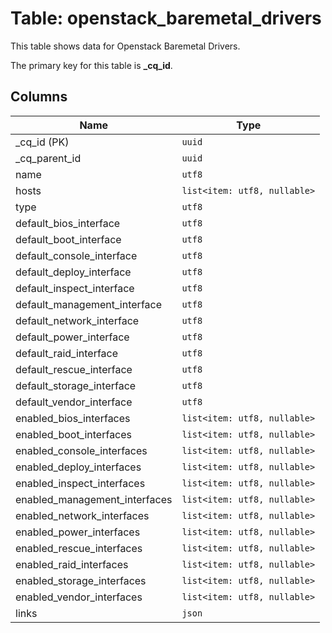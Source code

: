 # Table: openstack_baremetal_drivers

This table shows data for Openstack Baremetal Drivers.

The primary key for this table is **_cq_id**.

## Columns

| Name          | Type          |
| ------------- | ------------- |
|_cq_id (PK)|`uuid`|
|_cq_parent_id|`uuid`|
|name|`utf8`|
|hosts|`list<item: utf8, nullable>`|
|type|`utf8`|
|default_bios_interface|`utf8`|
|default_boot_interface|`utf8`|
|default_console_interface|`utf8`|
|default_deploy_interface|`utf8`|
|default_inspect_interface|`utf8`|
|default_management_interface|`utf8`|
|default_network_interface|`utf8`|
|default_power_interface|`utf8`|
|default_raid_interface|`utf8`|
|default_rescue_interface|`utf8`|
|default_storage_interface|`utf8`|
|default_vendor_interface|`utf8`|
|enabled_bios_interfaces|`list<item: utf8, nullable>`|
|enabled_boot_interfaces|`list<item: utf8, nullable>`|
|enabled_console_interfaces|`list<item: utf8, nullable>`|
|enabled_deploy_interfaces|`list<item: utf8, nullable>`|
|enabled_inspect_interfaces|`list<item: utf8, nullable>`|
|enabled_management_interfaces|`list<item: utf8, nullable>`|
|enabled_network_interfaces|`list<item: utf8, nullable>`|
|enabled_power_interfaces|`list<item: utf8, nullable>`|
|enabled_rescue_interfaces|`list<item: utf8, nullable>`|
|enabled_raid_interfaces|`list<item: utf8, nullable>`|
|enabled_storage_interfaces|`list<item: utf8, nullable>`|
|enabled_vendor_interfaces|`list<item: utf8, nullable>`|
|links|`json`|